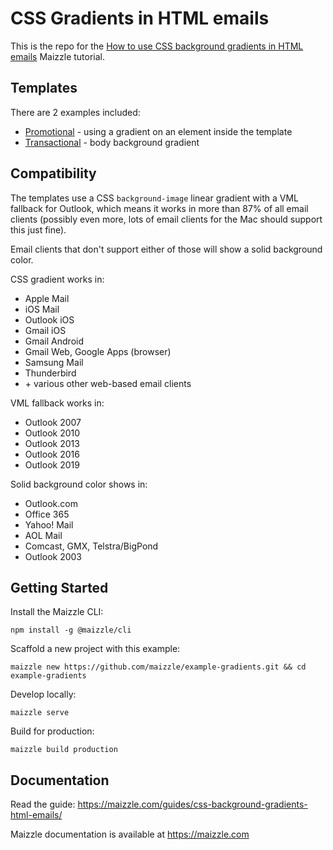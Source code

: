 # CSS Gradients in HTML emails

This is the repo for the [How to use CSS background gradients in HTML emails](https://maizzle.com/guides/css-background-gradients-html-emails/) Maizzle tutorial.

## Templates

There are 2 examples included:

- [Promotional](https://github.com/maizzle/example-gradients/blob/master/src/templates/promotional.njk) - using a gradient on an element inside the template
- [Transactional](https://github.com/maizzle/example-gradients/blob/master/src/templates/transactional.njk) - body background gradient

## Compatibility

The templates use a CSS `background-image` linear gradient with a VML fallback for Outlook, which means it works in more than 87% of all email clients (possibly even more, lots of email clients for the Mac should support this just fine).

Email clients that don't support either of those will show a solid background color.

CSS gradient works in:

- Apple Mail
- iOS Mail
- Outlook iOS
- Gmail iOS
- Gmail Android
- Gmail Web, Google Apps (browser)
- Samsung Mail
- Thunderbird
- \+ various other web-based email clients

VML fallback works in:

- Outlook 2007
- Outlook 2010
- Outlook 2013
- Outlook 2016
- Outlook 2019

Solid background color shows in:

- Outlook.com
- Office 365
- Yahoo! Mail
- AOL Mail
- Comcast, GMX, Telstra/BigPond
- Outlook 2003



## Getting Started

Install the Maizzle CLI:

```
npm install -g @maizzle/cli
```

Scaffold a new project with this example:

```
maizzle new https://github.com/maizzle/example-gradients.git && cd example-gradients
```

Develop locally:

```
maizzle serve
```

Build for production:

```
maizzle build production
```

## Documentation

Read the guide: https://maizzle.com/guides/css-background-gradients-html-emails/

Maizzle documentation is available at https://maizzle.com

